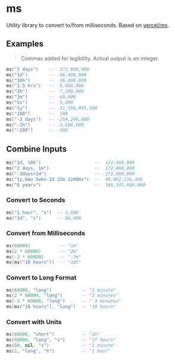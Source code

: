# ms

Utility library to convert to/from milliseconds. Based on [vercel/ms](https://github.com/vercel/ms).

## Examples

> Commas added for legibility. Actual output is an integer.

```lua
ms("2 days")    --  172,800,000
ms("1d")        --  86,400,000
ms("10h")       --  36,000,000
ms("2.5 hrs")   --  9,000,000
ms("2h")        --  7,200,000
ms("1m")        --  60,000
ms("5s")        --  5,000
ms("1y")        --  31,556,995,200
ms("100")       --  100
ms("-3 days")   -- -259,200,000
ms("-1h")       -- -3,600,000
ms("-200")      -- -200
```

## Combine Inputs

```lua
ms("1d, 10h")                    --  122,400,000
ms("2 days, 1m")                 --  172,860,000
ms("-3days+1d")                  -- -172,860,000
ms("1y,6mo 5wks-2d 32m 1240ms")  --  49,962,116,440
ms("6 years")                    --  189,345,600,000
```

### Convert to Seconds

```lua
ms("1 hour", "s")  -- 3,600
ms("1d", "s")      -- 86,400
```

### Convert from Milliseconds

```lua
ms(60000)           -- "1m"
ms(2 * 60000)       -- "2m"
ms(-3 * 60000)      -- "-3m"
ms(ms("10 hours"))  -- "10h"
```

### Convert to Long Format

```lua
ms(60000, "long")           -- "1 minute"
ms(2 * 60000, "long")       -- "2 minutes"
ms(-3 * 60000, "long")      -- "-3 minutes"
ms(ms("10 hours"), "long")  -- "10 hours"
```

### Convert with Units

```lua
ms(60000, "short")          -- "1m"
ms(60000, "long", "s")      -- "17 hours"
ms(60, nil, "s")            -- "1 minute"
ms(1, "long", "h")          -- "1 hour"
```
